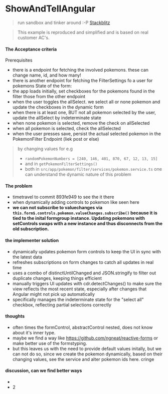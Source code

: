 # ShowAndTellAngular


>run sandbox and tinker around :-P
>[Stackblitz](https://stackblitz.com/~/github.com/janpauldahlke/ccwt-example)

> This example is reproduced and simplified and is based on real customer AC's.

#### The Acceptance criteria

Prerequisites 
  * there is a endpoint for fetching the involved pokemons. these can change name, id, and how many!
  * there is another endpoint for fetching the FilterSettings fo a user for pokemons
State of the form:
  * the app loads initially, set checkboxes for the pokemons found in the filter those from the other endpoint
  * when the user toggles the allSelect. we select all or none pokemon and update the checkboxes in the dynamic form
  * when there is at least one, BUT not all pokemon selected by the user, update the allSelect by indeterminate state
  * when none pokemon is selected, remove the check on allSelected
  * when all pokemon is selected, check the allSelected
  * when the user presses save, persist the actual selected pokemon in the PokemonFilter Endpoint (liek post or else)

> by changing values for e.g
>  * `randomPokemonNumbers = [240, 146, 401, 870, 67, 12, 13, 15]`
>  * and in `getPokemonFilterSettings()` 
>  * both in `src/app/pokemon/filter/services/pokemon.service.ts` one can understand the dynamic nature of this problem


#### The problem

* timetravel to commit 893fe949 to see the it there
* when dynamically adding controls to pokemon like seen here
* **we can not subscribe to valuechanges via `this.form$.controls.pokemon.valueChanges.subscribe()` because it is tied to the inital formgroup instance. Updating pokemons with setControls swaps with a new instance and thus disconnects from the old subscription.** 


#### the implementer solution

* dynamically updates pokemon form controls to keep the UI in sync with the latest data
* refreshes subscriptions on form changes to catch all updates in real time
* uses a combo of distinctUntilChanged and JSON.stringify to filter out duplicate changes, keeping things efficient
* manually triggers UI updates with cdr.detectChanges() to make sure the view reflects the most recent state, especially after changes that Angular might not pick up automatically
* specifically manages the indeterminate state for the "select all" checkbox, reflecting partial selections correctly

#### thoughts
* often times the formControl, abstractControl nested, does not know about it's inner type. 
* maybe we find a way like https://github.com/ngneat/reactive-forms or make better use of the formstyping. 
* but this leaves us with the need to provide default values initally, but we can not do so, since we create the pokemon dynamically, based on their changing values, see the service and alter pokemon ids here. cringe


#### discussion, can we find better ways
* 
* 2
